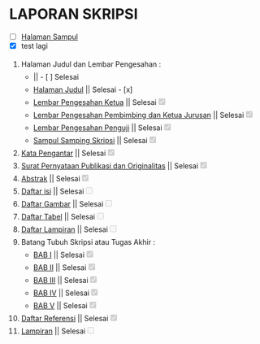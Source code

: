 <h1>LAPORAN SKRIPSI</h1>

- [ ] <a href="https://drive.google.com/open?id=1mqn7sCmbJRYoDGJB0WhyBDRvewvv7Yqj">Halaman Sampul</a>
- [x] test lagi

<ol style="line-height: 25px;">
  <li>Halaman Judul dan Lembar Pengesahan :
    <ul>
      <li>
         || - [ ] Selesai
      </li>
      <li>
        <a href="https://drive.google.com/open?id=18IlwYevN4n5EYvYgdpwRprckna1UyHPe">Halaman Judul</a> || Selesai - [x]
      </li>
      <li>
        <a href="https://drive.google.com/open?id=1RwyYWnxvagO52s4xrGmrDnSEl4nmQkwP">Lembar Pengesahan Ketua</a> || Selesai<input type="checkbox" checked disabled>
      </li>
      <li>
        <a href="https://drive.google.com/open?id=1uKM6Mpriw_wvf7snbgRMNzRWWntchb0g">Lembar Pengesahan Pembimbing dan Ketua Jurusan</a> || Selesai<input type="checkbox" checked disabled>
      </li>
      <li>
        <a href="https://drive.google.com/open?id=1bJWLLfv1hJHZz8q-pVI7zvxVl_oNwjAE">Lembar Pengesahan Penguji</a> || Selesai<input type="checkbox" checked disabled>
      </li>
      <li>
        <a href="https://drive.google.com/open?id=1hvfl9_vKfRSw3XgOZ0DAzq_NFhr8GBy8">Sampul Samping Skripsi</a> || Selesai<input type="checkbox" checked disabled>
      </li>
    </ul>
  </li>
  <li>
    <a href="https://drive.google.com/open?id=1YNrQIBE6vsfLLE3r5rLaTgjrILfceual">Kata Pengantar</a> || Selesai<input type="checkbox" checked disabled></li>
  <li><a href="https://drive.google.com/open?id=1ljio-azvZy4ECgARQwWYc-bcrkbsYZAa">Surat Pernyataan Publikasi dan Originalitas</a> || Selesai<input type="checkbox" checked disabled></li>
  <li><a href="https://drive.google.com/open?id=1yg8J3NRlBJ3VHaH5vumx1PiELdQl84Uv">Abstrak</a> || Selesai<input type="checkbox" checked disabled></li>
  <li><a href="#">Daftar isi</a> || Selesai<input type="checkbox" disabled></li>
  <li><a href="#">Daftar Gambar</a> || Selesai<input type="checkbox" disabled></li>
  <li><a href="#">Daftar Tabel</a> || Selesai<input type="checkbox" disabled></li>
  <li><a href="#">Daftar Lampiran</a> || Selesai<input type="checkbox" disabled></li>
  <li>
    Batang Tubuh Skripsi atau Tugas Akhir :
    <ul>
      <li>
        <a href="https://drive.google.com/open?id=12usvWrShbKbCCmshU-8i6SiitqWsAEN9">BAB I</a> || Selesai<input type="checkbox" checked disabled>
      </li>
      <li>
        <a href="https://drive.google.com/open?id=1ChnvpM9M84Uiogh3IcCqaSGdW3MNOFK8">BAB II</a> || Selesai<input type="checkbox" checked disabled>
      </li>
      <li>
        <a href="https://drive.google.com/open?id=1P4WRHza7GB8tDTfek1Awz6nlRBU7YmX-">BAB III</a> || Selesai<input type="checkbox" checked disabled>
      </li>
      <li>
        <a href="https://drive.google.com/open?id=1t10MAmuICX-JrMUifMJuxg_nM11FxtE0">BAB IV</a> || Selesai<input type="checkbox" checked disabled>
      </li>
      <li>
        <a href="https://drive.google.com/open?id=1MNIZg2UMGSHSz0s8HnndX2n_yrzWGTwK">BAB V</a> || Selesai<input type="checkbox" checked disabled>
      </li>
    </ul>
  </li>
  <li><a href="https://drive.google.com/open?id=1wun75oozhIvENr21mYeLtEyf0NYDCSeo">Daftar Referensi</a> || Selesai<input type="checkbox" checked disabled></li>
  <li><a href="#">Lampiran</a> || Selesai<input type="checkbox" disabled></li>
</ol>
